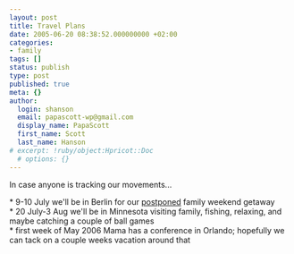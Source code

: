 ```yaml
---
layout: post
title: Travel Plans
date: 2005-06-20 08:38:52.000000000 +02:00
categories:
- family
tags: []
status: publish
type: post
published: true
meta: {}
author:
  login: shanson
  email: papascott-wp@gmail.com
  display_name: PapaScott
  first_name: Scott
  last_name: Hanson
# excerpt: !ruby/object:Hpricot::Doc
  # options: {}
---
```

<p>In case anyone is tracking our movements...</p>
<p>* 9-10 July we'll be in Berlin for our <a href="http://www.papascott.de/archives/2005/04/09/berlin-postponed/">postponed</a> family weekend getaway<br />
* 20 July-3 Aug we'll be in Minnesota visiting family, fishing, relaxing, and maybe catching a couple of ball games<br />
* first week of May 2006 Mama has a conference in Orlando; hopefully we can tack on a couple weeks vacation around that</p>
